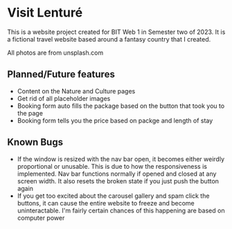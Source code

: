 # Visit Lenturé

This is a website project created for BIT Web 1 in Semester two of 2023. It is a fictional travel website based around a fantasy country that I created.

All photos are from unsplash.com

## Planned/Future features

- Content on the Nature and Culture pages
- Get rid of all placeholder images
- Booking form auto fills the package based on the button that took you to the page
- Booking form tells you the price based on packge and length of stay

## Known Bugs

- If the window is resized with the nav bar open, it becomes either weirdly proportional or unusable. This is due to how the responsiveness is implemented. Nav bar functions normally if opened and closed at any screen width. It also resets the broken state if you just push the button again
- If you get too excited about the carousel gallery and spam click the buttons, it can cause the entire website to freeze and become uninteractable. I'm fairly certain chances of this happening are based on computer power

